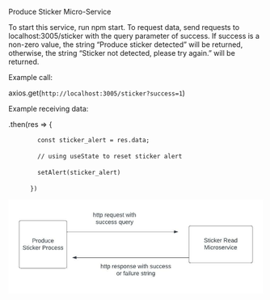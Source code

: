 Produce Sticker Micro-Service

To start this service, run npm start. 
To request data, send requests to localhost:3005/sticker with the query parameter of success. If success is a non-zero value, the string “Produce sticker detected” will be returned, otherwise, the string “Sticker not detected, please try again.” will be returned. 

Example call: 

axios.get(`http://localhost:3005/sticker?success=1`)

Example receiving data:

.then(res => {

            const sticker_alert = res.data;
            
            // using useState to reset sticker alert
            
            setAlert(sticker_alert)
            
          })

<img src="/produce_sticker_micro/produce_micro.jpeg" title="Produce Sticker Microservice">
